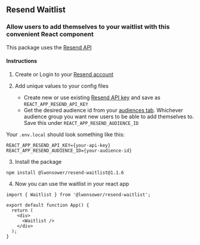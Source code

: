 ## Resend Waitlist
### Allow users to add themselves to your waitlist with this convenient React component

This package uses the [Resend API](https://resend.com/docs)

#### Instructions
1. Create or Login to your [Resend account](https://www.resend.com)

2. Add unique values to your config files
    - Create new or use existing [Resend API key](https://resend.com/api-keys) and save as `REACT_APP_RESEND_API_KEY`
    - Get the desired audience id from your [audiences tab](https://resend.com/audiences). Whichever audience group you want new users to be able to add themselves to. Save this under `REACT_APP_RESEND_AUDIENCE_ID`

Your `.env.local` should look something like this:
```
REACT_APP_RESEND_API_KEY={your-api-key}
REACT_APP_RESEND_AUDIENCE_ID={your-audience-id}
```

3. Install the package 
```
npm install @lwonsower/resend-waitlist@1.1.6
```

4. Now you can use the waitlist in your react app
```
import { Waitlist } from '@lwonsower/resend-waitlist';

export default function App() {
  return (
    <div>
      <Waitlist />
    </div>
  );
}
```

